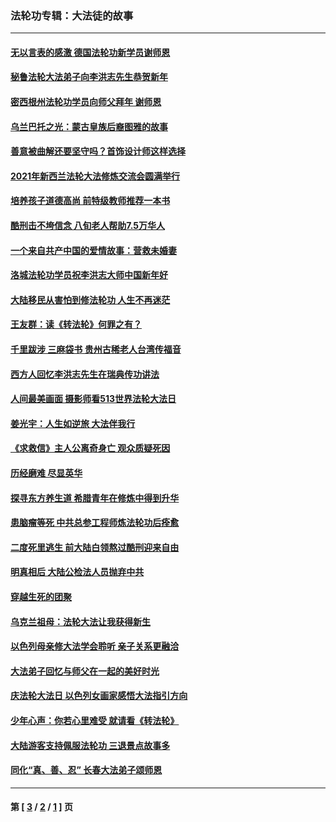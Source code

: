 ### 法轮功专辑：大法徒的故事
---
#### [无以言表的感激 德国法轮功新学员谢师恩](../../pages/nf1147481/n13543790.md?03230430) 
#### [秘鲁法轮大法弟子向李洪志先生恭贺新年](../../pages/nf1147481/n13540182.md?03230430) 
#### [密西根州法轮功学员向师父拜年 谢师恩](../../pages/nf1147481/n13538183.md?03230430) 
#### [乌兰巴托之光：蒙古皇族后裔图雅的故事](../../pages/nf1147481/n13155759.md?03230430) 
#### [善意被曲解还要坚守吗？首饰设计师这样选择](../../pages/nf1147481/n13077575.md?03230430) 
#### [2021年新西兰法轮大法修炼交流会圆满举行](../../pages/nf1147481/n13033149.md?03230430) 
#### [培养孩子道德高尚 前特级教师推荐一本书](../../pages/nf1147481/n12938640.md?03230430) 
#### [酷刑击不垮信念 八旬老人帮助7.5万华人](../../pages/nf1147481/n12880712.md?03230430) 
#### [一个来自共产中国的爱情故事：营救未婚妻](../../pages/nf1147481/n12778386.md?03230430) 
#### [洛城法轮功学员祝李洪志大师中国新年好](../../pages/nf1147481/n12724685.md?03230430) 
#### [大陆移民从害怕到修法轮功 人生不再迷茫](../../pages/nf1147481/n12414325.md?03230430) 
#### [王友群：读《转法轮》何罪之有？](../../pages/nf1147481/n12408647.md?03230430) 
#### [千里跋涉 三麻袋书 贵州古稀老人台湾传福音](../../pages/nf1147481/n12198750.md?03230430) 
#### [西方人回忆李洪志先生在瑞典传功讲法](../../pages/nf1147481/n12099607.md?03230430) 
#### [人间最美画面 摄影师看513世界法轮大法日](../../pages/nf1147481/n12094118.md?03230430) 
#### [姜光宇：人生如逆旅 大法伴我行](../../pages/nf1147481/n12088664.md?03230430) 
#### [《求救信》主人公离奇身亡 观众质疑死因](../../pages/nf1147481/n11845215.md?03230430) 
#### [历经磨难 尽显英华](../../pages/nf1147481/n11723297.md?03230430) 
#### [探寻东方养生道 希腊青年在修炼中得到升华](../../pages/nf1147481/n11494502.md?03230430) 
#### [患脑瘤等死 中共总参工程师炼法轮功后痊愈](../../pages/nf1147481/n11466682.md?03230430) 
#### [二度死里逃生 前大陆白领熬过酷刑迎来自由](../../pages/nf1147481/n11368594.md?03230430) 
#### [明真相后 大陆公检法人员抛弃中共](../../pages/nf1147481/n11358618.md?03230430) 
#### [穿越生死的团聚](../../pages/nf1147481/n11258922.md?03230430) 
#### [乌克兰祖母：法轮大法让我获得新生](../../pages/nf1147481/n11269457.md?03230430) 
#### [以色列母亲修大法学会聆听 亲子关系更融洽](../../pages/nf1147481/n11268195.md?03230430) 
#### [大法弟子回忆与师父在一起的美好时光](../../pages/nf1147481/n11267759.md?03230430) 
#### [庆法轮大法日 以色列女画家感悟大法指引方向](../../pages/nf1147481/n11267735.md?03230430) 
#### [少年心声：你若心里难受 就请看《转法轮》](../../pages/nf1147481/n11267496.md?03230430) 
#### [大陆游客支持佩服法轮功 三退景点故事多](../../pages/nf1147481/n11267378.md?03230430) 
#### [同化“真、善、忍” 长春大法弟子颂师恩](../../pages/nf1147481/n11266497.md?03230430) 

---
#### 第 [ [3](./3.md?03230430) / [2](./2.md?03230430) / [1](./1.md?03230430) ] 页
